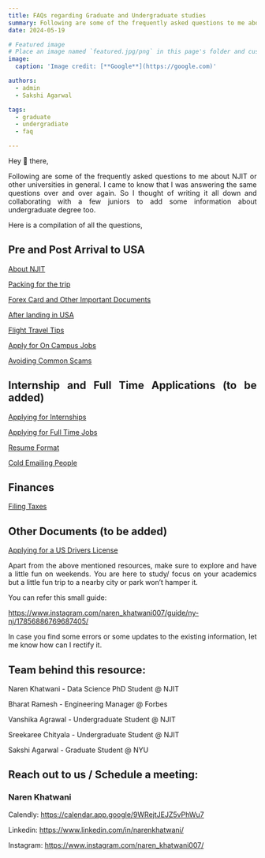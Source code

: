 ```yaml
---
title: FAQs regarding Graduate and Undergraduate studies
summary: Following are some of the frequently asked questions to me about NJIT or other universities in general
date: 2024-05-19

# Featured image
# Place an image named `featured.jpg/png` in this page's folder and customize its options here.
image:
  caption: 'Image credit: [**Google**](https://google.com)'

authors:
  - admin
  - Sakshi Agarwal

tags:
  - graduate
  - undergradiate
  - faq

---
```

<div style="text-align: justify;">
Hey 👋 there, 

Following are some of the frequently asked questions to me about NJIT or other universities in general. I came to know that I was answering the same questions over and over again. So I thought of writing it all down and collaborating with a few juniors to add some information about undergraduate degree too.

Here is a compilation of all the questions,

## Pre and Post Arrival to USA

[About NJIT](https://www.notion.so/About-NJIT-2f751209316a4cefb762394f35ac60a4?pvs=21)

[Packing for the trip](https://narenkhatwaniblogs.com/blog/post-arrival-usa/#packing-for-the-trip)

[Forex Card and Other Important Documents](https://www.notion.so/Forex-Card-and-Other-Important-Documents-446f0c533efc47f293af93ed89d8c652?pvs=21)

[After landing in USA](https://www.notion.so/After-landing-in-USA-c80d18d784b3409fa68f797a1eed6169?pvs=21)

[Flight Travel Tips](https://www.notion.so/Flight-Travel-Tips-49416eed4acc4853863094228248a16b?pvs=21)

[Apply for On Campus Jobs](https://www.notion.so/Apply-for-On-Campus-Jobs-3ce80deb92d54c029c075c9a24274d95?pvs=21)

[Avoiding Common Scams](https://www.notion.so/Avoiding-Common-Scams-deb0882070814b9e8462d4a6688e48f1?pvs=21)

## Internship and Full Time Applications (to be added)

[Applying for Internships](https://www.notion.so/Applying-for-Internships-1188c9b28f5d4232bcee583595d2b86b?pvs=21)

[Applying for Full Time Jobs](https://www.notion.so/Applying-for-Full-Time-Jobs-1c1ba5f6f243405d9960561d82190137?pvs=21)

[Resume Format](https://www.notion.so/Resume-Format-899cae7ace8840b5ae25b688f2439f77?pvs=21)

[Cold Emailing People](https://www.notion.so/Cold-Emailing-People-ca0356ff84b64dcf8a8cdad7fe189227?pvs=21)

## Finances

[Filing Taxes](https://narenkhatwaniblogs.com/blog/filing-taxes/)

## Other Documents (to be added)

[Applying for a US Drivers License](https://www.notion.so/Applying-for-a-US-Drivers-License-639c392d16ed4d07add4cd6996044abe?pvs=21)

Apart from the above mentioned resources, make sure to explore and have a little fun on weekends. You are here to study/ focus on your academics but a little fun trip to a nearby city or park won’t hamper it.

You can refer this small guide:

https://www.instagram.com/naren_khatwani007/guide/ny-nj/17856886769687405/

In case you find some errors or some updates to the existing information, let me know how can I rectify it.

## Team behind this resource:

Naren Khatwani - Data Science PhD Student @ NJIT

Bharat Ramesh - Engineering Manager @ Forbes

Vanshika Agrawal - Undergraduate Student @ NJIT

Sreekaree Chityala - Undergraduate Student @ NJIT

Sakshi Agarwal - Graduate Student @ NYU 

</div>

## Reach out to us / Schedule a meeting:

### Naren Khatwani

Calendly: https://calendar.app.google/9WRejtJEJZ5vPhWu7

Linkedin: https://www.linkedin.com/in/narenkhatwani/

Instagram: https://www.instagram.com/naren_khatwani007/